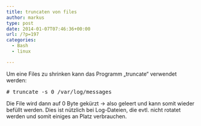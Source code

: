```yaml
---
title: truncaten von files
author: markus
type: post
date: 2014-01-07T07:46:36+00:00
url: /?p=197
categories:
  - Bash
  - linux

---
```

Um eine Files zu shrinken kann das Programm &#8222;truncate&#8220; verwendet werden: 

<pre># truncate -s 0 /var/log/messages</pre>

Die File wird dann auf 0 Byte gekürzt -> also geleert und kann somit wieder befüllt werden. Dies ist nützlich bei Log-Dateien, die evtl. nicht rotatet werden und somit einiges an Platz verbrauchen.